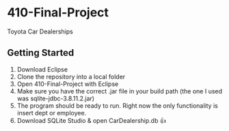 # 410-Final-Project
Toyota Car Dealerships


## Getting Started

1. Download Eclipse
2. Clone the repository into a local folder
3. Open 410-Final-Project with Eclipse
4. Make sure you have the correct .jar file in your build path (the one I used was sqlite-jdbc-3.8.11.2.jar)
5. The program should be ready to run. Right now the only functionality is insert dept or employee.
5. Download SQLite Studio & open CarDealership.db 👍
